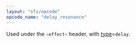 ```yaml
---
layout: "sfz/opcode"
opcode_name: "delay_resonance"
---
```

Used under the `‹effect›` header, with [type]=`delay`.


[type]: type#delay
